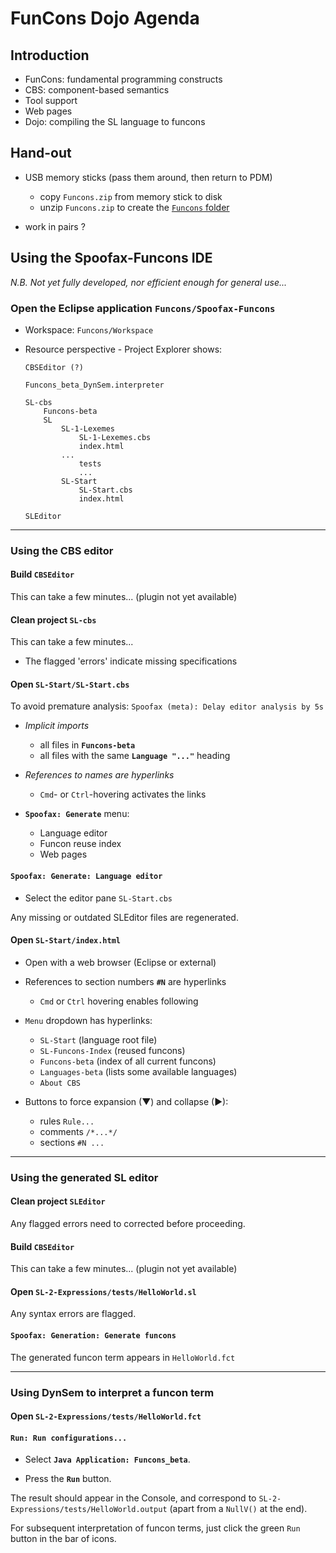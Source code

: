 FunCons Dojo Agenda
===================

## Introduction

* FunCons: fundamental programming constructs
* CBS: component-based semantics
* Tool support
* Web pages
* Dojo: compiling the SL language to funcons


## Hand-out

* USB memory sticks (pass them around, then return to PDM)
	- copy `Funcons.zip` from memory stick to disk
	- unzip `Funcons.zip` to create the [`Funcons` folder]

* work in pairs ?


## Using the Spoofax-Funcons IDE

_N.B. Not yet fully developed, nor efficient enough for general use..._

### Open the Eclipse application `Funcons/Spoofax-Funcons` 

* Workspace: `Funcons/Workspace`

* Resource perspective - Project Explorer shows:
	```
	CBSEditor (?)

	Funcons_beta_DynSem.interpreter

	SL-cbs
		Funcons-beta
		SL
			SL-1-Lexemes
				SL-1-Lexemes.cbs
				index.html
			...
				tests
				...
			SL-Start
				SL-Start.cbs
				index.html

	SLEditor
	```

----

### Using the CBS editor

#### Build `CBSEditor`

This can take a few minutes... (plugin not yet available)

#### Clean project `SL-cbs`

This can take a few minutes...

* The flagged 'errors' indicate missing specifications

#### Open `SL-Start/SL-Start.cbs`

To avoid premature analysis: `Spoofax (meta): Delay editor analysis by 5s`

* _Implicit imports_
	- all files in __`Funcons-beta`__
	- all files with the same __`Language "..."`__ heading

* _References to names are hyperlinks_
	- `Cmd`- or `Ctrl`-hovering activates the links

* __`Spoofax: Generate`__ menu:
	- Language editor
	- Funcon reuse index
	- Web pages

#### `Spoofax: Generate: Language editor`

* Select the editor pane `SL-Start.cbs`

Any missing or outdated SLEditor files are regenerated.

#### Open `SL-Start/index.html`

* Open with a web browser (Eclipse or external)

* References to section numbers __`#N`__ are hyperlinks
	- `Cmd` or `Ctrl` hovering enables following

* `Menu` dropdown has hyperlinks:

	- `SL-Start` (language root file)
	- `SL-Funcons-Index` (reused funcons)
	- `Funcons-beta` (index of all current funcons)
	- `Languages-beta` (lists some available languages)
	- `About CBS`

* Buttons to force expansion (&#9660;) and collapse (&#9658;):
	- rules `Rule...`
	- comments `/*...*/`
	- sections `#N ...`

----

### Using the generated SL editor

#### Clean project `SLEditor`

Any flagged errors need to corrected before proceeding.

#### Build `CBSEditor`

This can take a few minutes... (plugin not yet available)

#### Open `SL-2-Expressions/tests/HelloWorld.sl`

Any syntax errors are flagged.

#### `Spoofax: Generation: Generate funcons`

The generated funcon term appears in `HelloWorld.fct`

----

### Using DynSem to interpret a funcon term

#### Open `SL-2-Expressions/tests/HelloWorld.fct`

#### `Run: Run configurations...`

* Select __`Java Application: Funcons_beta`__.

* Press the __`Run`__ button.

The result should appear in the Console, and correspond to
`SL-2-Expressions/tests/HelloWorld.output` 
(apart from a `NullV()` at the end).

For subsequent interpretation of funcon terms, just click the 
green `Run` button in the bar of icons.



[`Funcons` folder]: USB.md
